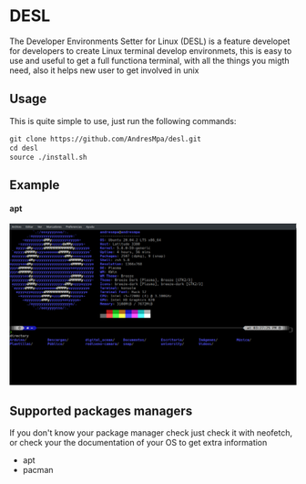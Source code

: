 # DESL

The Developer Environments Setter for Linux
(DESL) is a feature developet for developers
to create Linux terminal develop environmets,
this is easy to use and useful to get a full
functiona terminal, with all the things you
migth need, also it helps new user to get
involved in unix

## Usage

This is quite simple to use, just run the
following commands:

```
git clone https://github.com/AndresMpa/desl.git
cd desl
source ./install.sh
```

## Example

#### apt

![apt](./assents/apt.png)

## Supported packages managers

If you don't know your package manager check
just check it with neofetch, or check your
the documentation of your OS to get extra
information

- apt
- pacman
